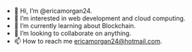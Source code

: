 - 👋 Hi, I’m @ericamorgan24.
- 👀 I’m interested in web development and cloud computing.
- 🌱 I’m currently learning about Blockchain.
- 💞️ I’m looking to collaborate on anything.
- 📫 How to reach me ericamorgan24@hotmail.com.

<!---
ericamorgan24/ericamorgan24 is a ✨ special ✨ repository because its `README.md` (this file) appears on your GitHub profile.
You can click the Preview link to take a look at your changes.
--->
